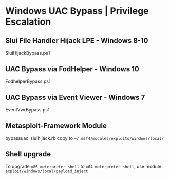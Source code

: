 # Windows UAC Bypass | Privilege Escalation

## Slui File Handler Hijack LPE - Windows 8-10
SluiHijackBypass.ps1


## UAC Bypass via FodHelper - Windows 10
FodhelperBypass.ps1


## UAC Bypass via Event Viewer - Windows 7
EventVwrBypass.ps1


## Metasploit-Framework Module
bypassuac_sluihijack.rb
copy to ```~/.msf4/modules/exploits/windows/local/```

## Shell upgrade
To upgrade ```x86 meterpreter shell``` to ```x64 meterpreter shell```, use module ```exploit/windows/local/payload_inject```

